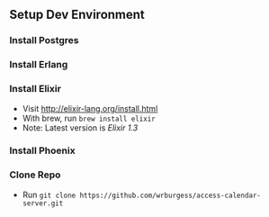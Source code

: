 ## Setup Dev Environment

### Install Postgres

### Install Erlang

### Install Elixir

* Visit http://elixir-lang.org/install.html
* With brew, run `brew install elixir`
* Note: Latest version is *Elixir 1.3*

### Install Phoenix

### Clone Repo

* Run `git clone https://github.com/wrburgess/access-calendar-server.git`
